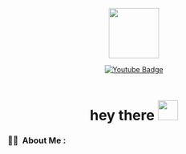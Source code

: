 <p align="center"><img src="https://media.giphy.com/media/26BRAmywAN0PI0JyM/giphy.gif" width="100"/></p>
<p align="center">
<a href="https://www.youtube.com/c/IdeaSchool1"><img src="https://img.shields.io/badge/YouTube-red?style=for-the-badge&logo=youtube&logoColor=white" alt="Youtube Badge"/></a>
</p>

<p align="center"><img src="https://komarev.com/ghpvc/?username=ideahold&style=flat-square&color=blue" alt=""></p>

<h1 align="center">hey there <img src="https://media.giphy.com/media/hvRJCLFzcasrR4ia7z/giphy.gif" width="40"></h1>

### :man_technologist: &nbsp;About Me :






<!---
BunyodIsmailov/BunyodIsmailov is a ✨ special ✨ repository because its `README.md` (this file) appears on your GitHub profile.
You can click the Preview link to take a look at your changes.
--->
